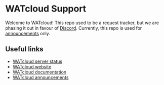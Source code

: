 # WATcloud Support

Welcome to WATcloud! This repo used to be a request tracker, but we are phasing it out
in favour of [Discord](https://discord.gg/hEX5Q4KDYN). Currently, this repo is used
for [announcements][announcements] only.

## Useful links

- [WATcloud server status](https://status.watonomous.ca)
- [WATcloud website](https://cloud.watonomous.ca)
- [WATcloud documentation](https://cloud.watonomous.ca/docs)
- [WATcloud announcements][announcements]

[announcements]: https://github.com/WATonomous/infrastructure-support/discussions/categories/announcements


